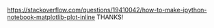 https://stackoverflow.com/questions/19410042/how-to-make-ipython-notebook-matplotlib-plot-inline THANKS!